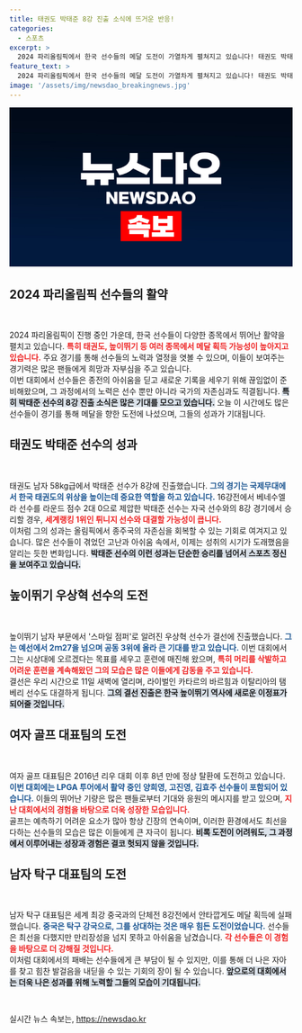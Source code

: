 ```yaml
---
title: 태권도 박태준 8강 진출 소식에 뜨거운 반응!
categories:
  - 스포츠
excerpt: >
  2024 파리올림픽에서 한국 선수들의 메달 도전이 가열차게 펼쳐지고 있습니다! 태권도 박태준, 높이뛰기 우상혁 선수의 경기에 주목하세요. 이들은 꼭대기에 서기 위해 불꽃 튀는 싸움을 하고 있습니다. 경기를 놓치지 마세요!
feature_text: >
  2024 파리올림픽에서 한국 선수들의 메달 도전이 가열차게 펼쳐지고 있습니다! 태권도 박태준, 높이뛰기 우상혁 선수의 경기에 주목하세요. 이들은 꼭대기에 서기 위해 불꽃 튀는 싸움을 하고 있습니다. 경기를 놓치지 마세요!
image: '/assets/img/newsdao_breakingnews.jpg'
---
```


<p><img src="/assets/img/newsdao_breakingnews.jpg" alt="firstkoreanews 속보" /></p>

<h2 data-ke-size="size26">2024 파리올림픽 선수들의 활약</h2>

<p data-ke-size="size16">&nbsp;</p>

<p>2024 파리올림픽이 진행 중인 가운데, 한국 선수들이 다양한 종목에서 뛰어난 활약을 펼치고 있습니다. <b><span style="color: #ee2323;">특히 태권도, 높이뛰기 등 여러 종목에서 메달 획득 가능성이 높아지고 있습니다.</span></b> 주요 경기를 통해 선수들의 노력과 열정을 엿볼 수 있으며, 이들이 보여주는 경기력은 많은 팬들에게 희망과 자부심을 주고 있습니다. 
<br>
이번 대회에서 선수들은 종전의 아쉬움을 딛고 새로운 기록을 세우기 위해 끊임없이 준비해왔으며, 그 과정에서의 노력은 선수 뿐만 아니라 국가의 자존심과도 직결됩니다. <b><span style="background-color: #21538527;">특히 박태준 선수의 8강 진출 소식은 많은 기대를 모으고 있습니다.</span></b> 오늘 이 시간에도 많은 선수들이 경기를 통해 메달을 향한 도전에 나섰으며, 그들의 성과가 기대됩니다.</p>

<h2 data-ke-size="size26">태권도 박태준 선수의 성과</h2>

<p data-ke-size="size16">&nbsp;</p>

<p>태권도 남자 58kg급에서 박태준 선수가 8강에 진출했습니다. <b><span style="color: #1a5490;">그의 경기는 국제무대에서 한국 태권도의 위상을 높이는데 중요한 역할을 하고 있습니다.</span></b> 16강전에서 베네수엘라 선수를 라운드 점수 2대 0으로 제압한 박태준 선수는 자국 선수와의 8강 경기에서 승리할 경우, <b><span style="color: #ee2323;">세계랭킹 1위인 튀니지 선수와 대결할 가능성이 큽니다.</span></b> 
<br>
이처럼 그의 성과는 올림픽에서 종주국의 자존심을 회복할 수 있는 기회로 여겨지고 있습니다. 많은 선수들이 겪었던 고난과 아쉬움 속에서, 이제는 성취의 시기가 도래했음을 알리는 듯한 변화입니다. <b><span style="background-color: #21538527;">박태준 선수의 이런 성과는 단순한 승리를 넘어서 스포츠 정신을 보여주고 있습니다.</span></b></p>

<h2 data-ke-size="size26">높이뛰기 우상혁 선수의 도전</h2>

<p data-ke-size="size16">&nbsp;</p>

<p>높이뛰기 남자 부문에서 '스마일 점퍼'로 알려진 우상혁 선수가 결선에 진출했습니다. <b><span style="color: #1a5490;">그는 예선에서 2ｍ27을 넘으며 공동 3위에 올라 큰 기대를 받고 있습니다.</span></b> 이번 대회에서 그는 시상대에 오르겠다는 목표를 세우고 훈련에 매진해 왔으며, <b><span style="color: #ee2323;">특히 머리를 삭발하고 어려운 훈련을 계속해왔던 그의 모습은 많은 이들에게 감동을 주고 있습니다.</span></b>
<br>
결선은 우리 시간으로 11일 새벽에 열리며, 라이벌인 카타르의 바르힘과 이탈리아의 탬베리 선수도 대결하게 됩니다. <b><span style="background-color: #21538527;">그의 결선 진출은 한국 높이뛰기 역사에 새로운 이정표가 되어줄 것입니다.</span></b> </p>

<h2 data-ke-size="size26">여자 골프 대표팀의 도전</h2>

<p data-ke-size="size16">&nbsp;</p>

<p>여자 골프 대표팀은 2016년 리우 대회 이후 8년 만에 정상 탈환에 도전하고 있습니다. <b><span style="color: #1a5490;">이번 대회에는 LPGA 투어에서 활약 중인 양희영, 고진영, 김효주 선수들이 포함되어 있습니다.</span></b> 이들의 뛰어난 기량은 많은 팬들로부터 기대와 응원의 메시지를 받고 있으며, <b><span style="color: #ee2323;">지난 대회에서의 경험을 바탕으로 더욱 성장한 모습입니다.</span></b>
<br>
골프는 예측하기 어려운 요소가 많아 항상 긴장의 연속이며, 이러한 환경에서도 최선을 다하는 선수들의 모습은 많은 이들에게 큰 자극이 됩니다. <b><span style="background-color: #21538527;">비록 도전이 어려워도, 그 과정에서 이루어내는 성장과 경험은 결코 헛되지 않을 것입니다.</span></b></p>

<h2 data-ke-size="size26">남자 탁구 대표팀의 도전</h2>

<p data-ke-size="size16">&nbsp;</p>

<p>남자 탁구 대표팀은 세계 최강 중국과의 단체전 8강전에서 안타깝게도 메달 획득에 실패했습니다. <b><span style="color: #1a5490;">중국은 탁구 강국으로, 그를 상대하는 것은 매우 힘든 도전이었습니다.</span></b> 선수들은 최선을 다했지만 만리장성을 넘지 못하고 아쉬움을 남겼습니다. <b><span style="color: #ee2323;">각 선수들은 이 경험을 바탕으로 더 강해질 것입니다.</span></b>
<br>
이처럼 대회에서의 패배는 선수들에게 큰 부담이 될 수 있지만, 이를 통해 더 나은 자아를 찾고 힘찬 발걸음을 내딛을 수 있는 기회의 장이 될 수 있습니다. <b><span style="background-color: #21538527;">앞으로의 대회에서는 더욱 나은 성과를 위해 노력할 그들의 모습이 기대됩니다.</span></b></p>

<p data-ke-size="size16">&nbsp;</p>
실시간 뉴스 속보는, <a href="https://newsdao.kr" rel="dofollow">https://newsdao.kr</a>


